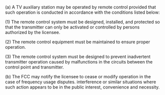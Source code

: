 (a) A TV auxiliary station may be operated by remote control provided that such operation is conducted in accordance with the conditions listed below:

(1) The remote control system must be designed, installed, and protected so that the transmitter can only be activated or controlled by persons authorized by the licensee.

(2) The remote control equipment must be maintained to ensure proper operation.

(3) The remote control system must be designed to prevent inadvertent transmitter operation caused by malfunctions in the circuits between the control point and transmitter.

(b) The FCC may notify the licensee to cease or modify operation in the case of frequency usage disputes. interference or similar situations where such action appears to be in the public interest, convenience and necessity.

